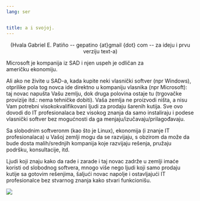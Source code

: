 ```yaml
---
lang: ser


title: a i svojoj.
---
```


<center>(Hvala Gabriel E. Patiño -- gepatino {at}gmail {dot} com -- 
za ideju i prvu verziju text-a) </center>

Microsoft je kompanija iz SAD i njen uspeh je odličan za  
američku ekonomiju.

Ali ako ne živite u SAD-a, kada kupite neki vlasnički softver
(npr Windows), otprilike pola tog novca ide direktno u kompaniju vlasnika
(npr Microsoft): taj novac napušta Vašu zemlju, dok druga polovina
ostaje tu (trgovačke provizije itd.: nema tehničke dobiti). 
Vaša zemlja ne proizvodi ništa, a nisu Vam potrebni visokokvalifikovani
ljudi za prodaju šarenih kutija. Sve ovo dovodi do IT profesionalaca bez 
visokog znanja da samo instaliraju i podese vlasnički softver 
bez mogućnosti da ga menjaju/izučavaju/prilagođavaju.

Sa slobodnim softveronm (kao što je Linux), ekonomija (i znanje IT
profesionalaca) u Vašoj zemlji mogu da se razvijaju, s obzirom da može da bude dosta
malih/srednjih kompanija koje razvijaju rešenja, pružaju podršku, 
konsultacije, itd.

Ljudi koji znaju kako da rade i zarade i taj novac zadrže u zemlji
imaće koristi od slobodnog softvera, mnogo više nego ljudi koji samo prodaju kutije 
sa gotovim rešenjima, šaljući novac napolje i ostavljajući IT profesionalce
bez stvarnog znanja kako stvari funkcionišu.

<img src="Images/earth.png" />




